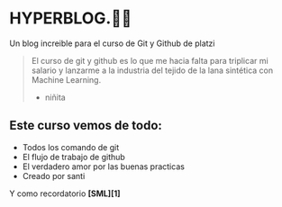# HYPERBLOG.💙💙
Un blog increible para el curso de Git y Github de platzi
> El curso de git y github es lo que me hacia falta para triplicar mi salario y lanzarme a la industria del tejido de la lana sintética con Machine Learning.
> - niñita

## Este curso vemos de todo:
* Todos los comando de git
* El flujo de trabajo de github
* El verdadero amor por las buenas practicas
* Creado por santi

Y como recordatorio **[SML][1]**